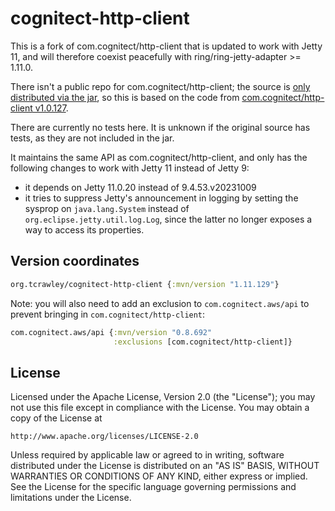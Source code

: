 # cognitect-http-client

This is a fork of com.cognitect/http-client that is updated to work with Jetty
11, and will therefore coexist peacefully with ring/ring-jetty-adapter >=
1.11.0. 

There isn't a public repo for com.cognitect/http-client; the source is [only
distributed via the jar](https://github.com/cognitect-labs/aws-api/issues/23),
so this is based on the code from [com.cognitect/http-client
v1.0.127](https://mvnrepository.com/artifact/com.cognitect/http-client/1.0.127).

There are currently no tests here. It is unknown if the original source has
tests, as they are not included in the jar.

It maintains the same API as com.cognitect/http-client, and only has the
following changes to work with Jetty 11 instead of Jetty 9:

- it depends on Jetty 11.0.20 instead of 9.4.53.v20231009
- it tries to suppress Jetty's announcement in logging by setting the sysprop on
  `java.lang.System` instead of `org.eclipse.jetty.util.log.Log`, since the latter 
  no longer exposes a way to access its properties.
  
## Version coordinates 

```clojure
org.tcrawley/cognitect-http-client {:mvn/version "1.11.129"}
```

Note: you will also need to add an exclusion to `com.cognitect.aws/api` to prevent 
bringing in `com.cognitect/http-client`:

```clojure
com.cognitect.aws/api {:mvn/version "0.8.692"
                       :exclusions [com.cognitect/http-client]}
```

## License 

Licensed under the Apache License, Version 2.0 (the "License");
you may not use this file except in compliance with the License.
You may obtain a copy of the License at

    http://www.apache.org/licenses/LICENSE-2.0

Unless required by applicable law or agreed to in writing, software
distributed under the License is distributed on an "AS IS" BASIS,
WITHOUT WARRANTIES OR CONDITIONS OF ANY KIND, either express or implied.
See the License for the specific language governing permissions and
limitations under the License.

